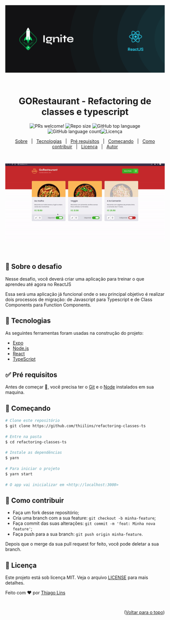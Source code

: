 <div align="center" id="top"> 
  <img src="./.github/banner-reactJS.png" alt="Refactoring de classes e typescript" />

  &#xa0;

</div>

<h1 align="center">GORestaurant -  Refactoring de classes e typescript</h1>

<p align="center">
  <img src="https://img.shields.io/static/v1?label=PRs&message=welcome&color=04D361&labelColor=000000?color=04D361&style=for-the-badge" alt="PRs welcome!" />
<img  alt="Repo size"  src="https://img.shields.io/github/repo-size/thiilins/refactoring-classes-ts?color=04D361&style=for-the-badge">
<img  alt="GitHub top language"  src="https://img.shields.io/github/languages/top/thiilins/refactoring-classes-ts?color=04d361&style=for-the-badge"> <img  alt="GitHub language count"  src="https://img.shields.io/github/languages/count/thiilins/refactoring-classes-ts?color=04d361&style=for-the-badge"><img alt="Licença" src="https://img.shields.io/github/license/thiilins/refactoring-classes-ts?color=04d361&style=for-the-badge">

  <!-- <img alt="Github issues" src="https://img.shields.io/github/issues/thiilins/refactoring-classes-ts?color=04d361&style=for-the-badge" /> -->

  <!-- <img alt="Github forks" src="https://img.shields.io/github/forks/thiilins/refactoring-classes-ts?color=04d361&style=for-the-badge" /> -->

  <!-- <img alt="Github stars" src="https://img.shields.io/github/stars/thiilins/refactoring-classes-ts?color=04d361&style=for-the-badge" /> -->


</p>

<!-- Status -->

<!-- <h4 align="center"> 
	🚧  01 Github Explorer 🚀 Em construção...  🚧
</h4> 

<hr> -->

<p align="center">
  <a href="#dart-sobre-o-desafio">Sobre</a> &#xa0; | &#xa0; 
   <a href="#rocket-tecnologias">Tecnologias</a> &#xa0; | &#xa0;
  <a href="#white_check_mark-pré-requesitos">Pré requisitos</a> &#xa0; | &#xa0;
  <a href="#checkered_flag-começando">Começando</a> &#xa0; | &#xa0;
  <a href="#thinking-como-contribuir">Como contribuir</a> &#xa0; | &#xa0;
  <a href="#memo-licença">Licença</a> &#xa0; | &#xa0;
  <a href="https://github.com/thiilins" target="_blank">Autor</a>
</p>
 
 &#xa0;

 <p align="center">
 <img src="./.github/app-preview.gif" alt="Refactoring de classes e typescript" />
 </p>
<br>


## :dart: Sobre o desafio ##

Nesse desafio, você deverá criar uma aplicação para treinar o que aprendeu até agora no ReactJS

Essa será uma aplicação já funcional onde o seu principal objetivo é realizar dois processos de migração: de Javascript para Typescript e de Class Components para Function Components.

## :rocket: Tecnologias ##

As seguintes ferramentas foram usadas na construção do projeto:

- [Expo](https://expo.io/)
- [Node.js](https://nodejs.org/en/)
- [React](https://pt-br.reactjs.org/)
- [TypeScript](https://www.typescriptlang.org/)

## :white_check_mark: Pré requisitos ##

Antes de começar :checkered_flag:, você precisa ter o [Git](https://git-scm.com) e o [Node](https://nodejs.org/en/) instalados em sua maquina.

## :checkered_flag: Começando ##

```bash
# Clone este repositório
$ git clone https://github.com/thiilins/refactoring-classes-ts

# Entre na pasta
$ cd refactoring-classes-ts

# Instale as dependências
$ yarn

# Para iniciar o projeto
$ yarn start

# O app vai inicializar em <http://localhost:3000>
```


## :thinking: Como contribuir

- Faça um fork desse repositório;
- Cria uma branch com a sua feature: `git checkout -b minha-feature`;
- Faça commit das suas alterações: `git commit -m 'feat: Minha nova feature'`;
- Faça push para a sua branch: `git push origin minha-feature`.

Depois que o merge da sua pull request for feito, você pode deletar a sua branch.

## :memo: Licença ##

Este projeto está sob licença MIT. Veja o arquivo [LICENSE](LICENSE.md) para mais detalhes.


Feito com :heart: por <a href="https://github.com/thiilins" target="_blank">Thiago Lins</a>

&#xa0;


<p align="right">(<a href="#top">Voltar para o topo</a>)</p>
